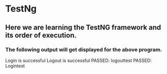 # TestNg
## Here we are learning the TestNG framework and its order of execution.
### The following output will get displayed for the above program.
 Login is successful
 Logout is successful
 PASSED: logouttest
 PASSED: Logintest
